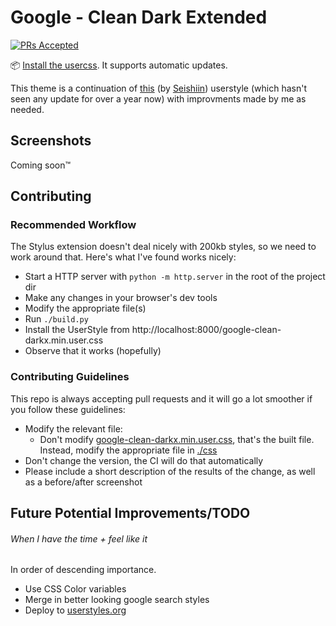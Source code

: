 # Google - Clean Dark Extended
[![PRs Accepted](https://img.shields.io/badge/pull%20requests-accepted-green)](https://github.com/Mattwmaster58/google-clean-darkx/pulls)


📦 [Install the usercss](https://raw.githubusercontent.com/Mattwmaster58/google-clean-darkx/master/google-clean-darkx.min.user.css). It supports automatic updates.

This theme is a continuation of [this](https://userstyles.org/styles/144028/google-clean-dark)
(by [Seishiin](https://userstyles.org/users/352024)) userstyle (which hasn't seen any update for over a year now) with improvments made by me as needed.

## Screenshots

Coming soon™

## Contributing

### Recommended Workflow

The Stylus extension doesn't deal nicely with 200kb styles, so we need to work around that. Here's what I've found works
nicely:
- Start a HTTP server with `python -m http.server` in the root of the project dir
- Make any changes in your browser's dev tools
- Modify the appropriate file(s)
- Run `./build.py`
- Install the UserStyle from http://localhost:8000/google-clean-darkx.min.user.css
- Observe that it works (hopefully)

### Contributing Guidelines

This repo is always accepting pull requests and it will go a lot smoother if you follow these guidelines:
 - Modify the relevant file:
   - Don't modify [google-clean-darkx.min.user.css](/google-clean-darkx.min.user.css), that's the built file. Instead, modify the appropriate file in [./css](/css)
 - Don't change the version, the CI will do that automatically
 - Please include a short description of the results of the change, as well as a before/after screenshot

## Future Potential Improvements/TODO
###### When I have the time + feel like it
In order of descending importance.
 - Use CSS Color variables
 - Merge in better looking google search styles
 - Deploy to [userstyles.org](https://userstyles.org)

